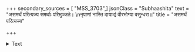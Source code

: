 +++
secondary_sources = [ "MSS_3703",]
jsonClass = "Subhaashita"
text = "असमर्थं परित्यज्य समर्थाः परिभुञ्जते।  \nनृपाणां नास्ति दायाद्यं वीरभोग्या वसुन्धरा॥"
title = "असमर्थं परित्यज्य"

+++

<details><summary>Text</summary>

असमर्थं परित्यज्य समर्थाः परिभुञ्जते।  
नृपाणां नास्ति दायाद्यं वीरभोग्या वसुन्धरा॥
</details>
